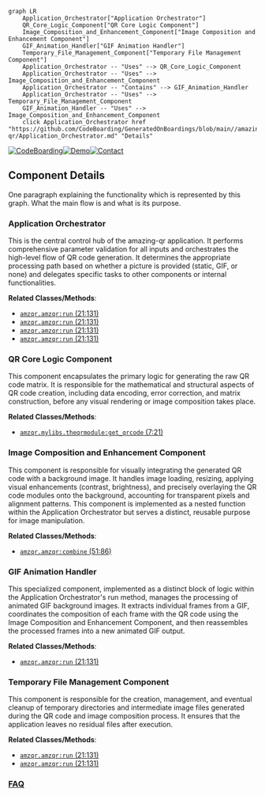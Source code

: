 ```mermaid
graph LR
    Application_Orchestrator["Application Orchestrator"]
    QR_Core_Logic_Component["QR Core Logic Component"]
    Image_Composition_and_Enhancement_Component["Image Composition and Enhancement Component"]
    GIF_Animation_Handler["GIF Animation Handler"]
    Temporary_File_Management_Component["Temporary File Management Component"]
    Application_Orchestrator -- "Uses" --> QR_Core_Logic_Component
    Application_Orchestrator -- "Uses" --> Image_Composition_and_Enhancement_Component
    Application_Orchestrator -- "Contains" --> GIF_Animation_Handler
    Application_Orchestrator -- "Uses" --> Temporary_File_Management_Component
    GIF_Animation_Handler -- "Uses" --> Image_Composition_and_Enhancement_Component
    click Application_Orchestrator href "https://github.com/CodeBoarding/GeneratedOnBoardings/blob/main//amazing-qr/Application_Orchestrator.md" "Details"
```
[![CodeBoarding](https://img.shields.io/badge/Generated%20by-CodeBoarding-9cf?style=flat-square)](https://github.com/CodeBoarding/CodeBoarding)[![Demo](https://img.shields.io/badge/Try%20our-Demo-blue?style=flat-square)](https://www.codeboarding.org/demo)[![Contact](https://img.shields.io/badge/Contact%20us%20-%20contact@codeboarding.org-lightgrey?style=flat-square)](mailto:contact@codeboarding.org)

## Component Details

One paragraph explaining the functionality which is represented by this graph. What the main flow is and what is its purpose.

### Application Orchestrator
This is the central control hub of the amazing-qr application. It performs comprehensive parameter validation for all inputs and orchestrates the high-level flow of QR code generation. It determines the appropriate processing path based on whether a picture is provided (static, GIF, or none) and delegates specific tasks to other components or internal functionalities.


**Related Classes/Methods**:

- <a href="https://github.com/x-hw/amazing-qr/blob/master/amzqr/amzqr.py#L21-L131" target="_blank" rel="noopener noreferrer">`amzqr.amzqr:run` (21:131)</a>
- <a href="https://github.com/x-hw/amazing-qr/blob/master/amzqr/amzqr.py#L21-L131" target="_blank" rel="noopener noreferrer">`amzqr.amzqr:run` (21:131)</a>
- <a href="https://github.com/x-hw/amazing-qr/blob/master/amzqr/amzqr.py#L21-L131" target="_blank" rel="noopener noreferrer">`amzqr.amzqr:run` (21:131)</a>
- <a href="https://github.com/x-hw/amazing-qr/blob/master/amzqr/amzqr.py#L21-L131" target="_blank" rel="noopener noreferrer">`amzqr.amzqr:run` (21:131)</a>


### QR Core Logic Component
This component encapsulates the primary logic for generating the raw QR code matrix. It is responsible for the mathematical and structural aspects of QR code creation, including data encoding, error correction, and matrix construction, before any visual rendering or image composition takes place.


**Related Classes/Methods**:

- <a href="https://github.com/x-hw/amazing-qr/blob/master/amzqr/mylibs/theqrmodule.py#L7-L21" target="_blank" rel="noopener noreferrer">`amzqr.mylibs.theqrmodule:get_qrcode` (7:21)</a>


### Image Composition and Enhancement Component
This component is responsible for visually integrating the generated QR code with a background image. It handles image loading, resizing, applying visual enhancements (contrast, brightness), and precisely overlaying the QR code modules onto the background, accounting for transparent pixels and alignment patterns. This component is implemented as a nested function within the Application Orchestrator but serves a distinct, reusable purpose for image manipulation.


**Related Classes/Methods**:

- <a href="https://github.com/x-hw/amazing-qr/blob/master/amzqr/amzqr.py#L51-L86" target="_blank" rel="noopener noreferrer">`amzqr.amzqr:combine` (51:86)</a>


### GIF Animation Handler
This specialized component, implemented as a distinct block of logic within the Application Orchestrator's run method, manages the processing of animated GIF background images. It extracts individual frames from a GIF, coordinates the composition of each frame with the QR code using the Image Composition and Enhancement Component, and then reassembles the processed frames into a new animated GIF output.


**Related Classes/Methods**:

- <a href="https://github.com/x-hw/amazing-qr/blob/master/amzqr/amzqr.py#L21-L131" target="_blank" rel="noopener noreferrer">`amzqr.amzqr:run` (21:131)</a>


### Temporary File Management Component
This component is responsible for the creation, management, and eventual cleanup of temporary directories and intermediate image files generated during the QR code and image composition process. It ensures that the application leaves no residual files after execution.


**Related Classes/Methods**:

- <a href="https://github.com/x-hw/amazing-qr/blob/master/amzqr/amzqr.py#L21-L131" target="_blank" rel="noopener noreferrer">`amzqr.amzqr:run` (21:131)</a>
- <a href="https://github.com/x-hw/amazing-qr/blob/master/amzqr/amzqr.py#L21-L131" target="_blank" rel="noopener noreferrer">`amzqr.amzqr:run` (21:131)</a>




### [FAQ](https://github.com/CodeBoarding/GeneratedOnBoardings/tree/main?tab=readme-ov-file#faq)